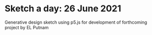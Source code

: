 # Sketch a day: 26 June 2021

Generative design sketch using p5.js for development of forthcoming project by EL Putnam
